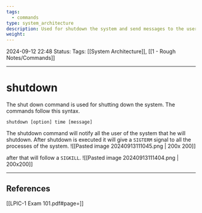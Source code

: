 ```yaml
---
tags:
  - commands
type: system_architecture
description: Used for shutdown the system and send messages to the users
weight:
---
```


2024-09-12 22:48
Status:
Tags: [[System Architecture]], [[1 - Rough Notes/Commands]]
___
# shutdown

The shut down command is used for shutting down the system.
The commands follow this syntax.
```
shutdown [option] time [message]
```
The shutdown command will notify all the user of the system that he will shutdown.
After shutdown is executed it will give a `SIGTERM` signal to all the processes of the system.
![[Pasted image 20240913111045.png | 200x 200]]

after that will follow a `SIGKILL`.
![[Pasted image 20240913111404.png | 200x200]]

___
## References
[[LPIC-1 Exam 101.pdf#page=]]